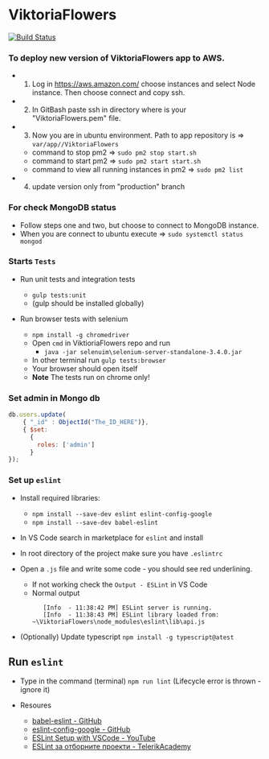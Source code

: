 # ViktoriaFlowers

[![Build Status](https://travis-ci.org/viktoria-flowers/ViktoriaFlowers.svg?branch=master)](https://travis-ci.org/viktoria-flowers/ViktoriaFlowers)


### To deploy new version of ViktoriaFlowers app to AWS. 
* 1. Log in https://aws.amazon.com/ choose instances and select Node instance. Then choose connect and copy ssh.
* 2. In GitBash paste ssh in directory where is your "ViktoriaFlowers.pem" file. 
* 3. Now you are in ubuntu environment. Path to app repository is => `var/app//ViktoriaFlowers`
    * command to stop pm2 => `sudo pm2 stop start.sh`  
    * command to start pm2 => `sudo pm2 start start.sh`  
    * command to view all running instances in pm2 => `sudo pm2 list`  
* 4. update version only from "production" branch  
 
 ### For check MongoDB status  
* Follow steps one and two, but choose to connect to MongoDB instance.  
* When you are connect to ubuntu execute => `sudo systemctl status mongod`  


### Starts `Tests`
* Run unit tests and integration tests
  * `gulp tests:unit`
  * (gulp should be installed globally)

* Run browser tests with selenium
  * `npm install -g chromedriver`
  *  Open `cmd` in ViktioriaFlowers repo and run 
     * `java -jar selenuim\selenium-server-standalone-3.4.0.jar`
  * In other terminal run `gulp tests:browser` 
  * Your browser should open itself
  * **Note** The tests run on chrome only!

### Set admin in Mongo db

```js
db.users.update(
    { "_id" : ObjectId("The_ID_HERE")}, 
    { $set:
      {
        roles: ['admin']
      }
});
```

### Set up `eslint`

* Install required libraries:
    * `npm install --save-dev eslint eslint-config-google`
    * `npm install --save-dev babel-eslint `

* In VS Code search in marketplace for `eslint` and install
* In root directory of the project make sure you have `.eslintrc`
* Open a `.js` file and write some code - you should see red underlining.
    * If not working check the `Output - ESLint` in VS Code
    * Normal output
      ```
         [Info  - 11:38:42 PM] ESLint server is running.
         [Info  - 11:38:43 PM] ESLint library loaded from: ~\ViktoriaFlowers\node_modules\eslint\lib\api.js
      ```
* (Optionally) Update typescript `npm install -g typescript@atest`

## Run `eslint`

* Type in the command (terminal) `npm run lint` (Lifecycle error is thrown - ignore it)


* Resoures
    * [babel-eslint - GitHub](https://github.com/babel/babel-eslint)
    * [eslint-config-google - GitHub](https://github.com/google/eslint-config-google)
    * [ESLint Setup with VSCode - YouTube](https://www.youtube.com/watch?v=w3qir73qU58)
    * [ESLint за отборните проекти - TelerikAcademy](http://telerikacademy.com/Forum/Questions/208193/ESLint-%D0%B7%D0%B0-%D0%BE%D1%82%D0%B1%D0%BE%D1%80%D0%BD%D0%B8%D1%82%D0%B5-%D0%BF%D1%80%D0%BE%D0%B5%D0%BA%D1%82%D0%B8-brace-style-%D0%B2%D1%8A%D0%B7%D0%BC%D0%BE%D0%B6%D0%BD%D0%BE%D1%81%D1%82-%D0%B7%D0%B0-%D1%81%D0%B2%D0%BE%D0%B1%D0%BE%D0%B4%D0%B5%D0%BD-%D0%B8%D0%B7%D0%B1%D0%BE%D1%80)
